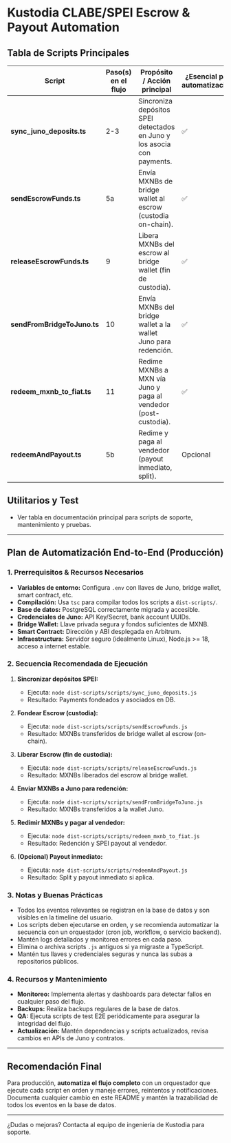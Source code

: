# Kustodia CLABE/SPEI Escrow & Payout Automation

## Tabla de Scripts Principales

| Script                        | Paso(s) en el flujo                          | Propósito / Acción principal                                                            | ¿Esencial para automatización? | Observaciones clave                          |
|-------------------------------|----------------------------------------------|-----------------------------------------------------------------------------------------|-------------------------------|----------------------------------------------|
| **sync_juno_deposits.ts**     | 2-3                                         | Sincroniza depósitos SPEI detectados en Juno y los asocia con payments.                 | ✅                            | Primer paso tras depósito.                   |
| **sendEscrowFunds.ts**        | 5a                                          | Envía MXNBs de bridge wallet al escrow (custodia on-chain).                             | ✅                            | Fondeo de escrow, requiere bridge wallet.    |
| **releaseEscrowFunds.ts**     | 9                                            | Libera MXNBs del escrow al bridge wallet (fin de custodia).                             | ✅                            | Para liberar fondos tras fin de custodia.    |
| **sendFromBridgeToJuno.ts**   | 10                                           | Envía MXNBs del bridge wallet a la wallet Juno para redención.                          | ✅                            | Paso previo a redención final.               |
| **redeem_mxnb_to_fiat.ts**    | 11                                           | Redime MXNBs a MXN vía Juno y paga al vendedor (post-custodia).                         | ✅                            | Redención y payout final.                    |
| **redeemAndPayout.ts**        | 5b                                           | Redime y paga al vendedor (payout inmediato, split).                                    | Opcional                      | Solo si usas payout inmediato.               |

## Utilitarios y Test

- Ver tabla en documentación principal para scripts de soporte, mantenimiento y pruebas.

---

## Plan de Automatización End-to-End (Producción)

### 1. Prerrequisitos & Recursos Necesarios
- **Variables de entorno:** Configura `.env` con llaves de Juno, bridge wallet, smart contract, etc.
- **Compilación:** Usa `tsc` para compilar todos los scripts a `dist-scripts/`.
- **Base de datos:** PostgreSQL correctamente migrada y accesible.
- **Credenciales de Juno:** API Key/Secret, bank account UUIDs.
- **Bridge Wallet:** Llave privada segura y fondos suficientes de MXNB.
- **Smart Contract:** Dirección y ABI desplegada en Arbitrum.
- **Infraestructura:** Servidor seguro (idealmente Linux), Node.js >= 18, acceso a internet estable.

### 2. Secuencia Recomendada de Ejecución

1. **Sincronizar depósitos SPEI:**
   - Ejecuta: `node dist-scripts/scripts/sync_juno_deposits.js`
   - Resultado: Payments fondeados y asociados en DB.

2. **Fondear Escrow (custodia):**
   - Ejecuta: `node dist-scripts/scripts/sendEscrowFunds.js`
   - Resultado: MXNBs transferidos de bridge wallet al escrow (on-chain).

3. **Liberar Escrow (fin de custodia):**
   - Ejecuta: `node dist-scripts/scripts/releaseEscrowFunds.js`
   - Resultado: MXNBs liberados del escrow al bridge wallet.

4. **Enviar MXNBs a Juno para redención:**
   - Ejecuta: `node dist-scripts/scripts/sendFromBridgeToJuno.js`
   - Resultado: MXNBs transferidos a la wallet Juno.

5. **Redimir MXNBs y pagar al vendedor:**
   - Ejecuta: `node dist-scripts/scripts/redeem_mxnb_to_fiat.js`
   - Resultado: Redención y SPEI payout al vendedor.

6. **(Opcional) Payout inmediato:**
   - Ejecuta: `node dist-scripts/scripts/redeemAndPayout.js`
   - Resultado: Split y payout inmediato si aplica.

### 3. Notas y Buenas Prácticas
- Todos los eventos relevantes se registran en la base de datos y son visibles en la timeline del usuario.
- Los scripts deben ejecutarse en orden, y se recomienda automatizar la secuencia con un orquestador (cron job, workflow, o servicio backend).
- Mantén logs detallados y monitorea errores en cada paso.
- Elimina o archiva scripts `.js` antiguos si ya migraste a TypeScript.
- Mantén tus llaves y credenciales seguras y nunca las subas a repositorios públicos.

### 4. Recursos y Mantenimiento
- **Monitoreo:** Implementa alertas y dashboards para detectar fallos en cualquier paso del flujo.
- **Backups:** Realiza backups regulares de la base de datos.
- **QA:** Ejecuta scripts de test E2E periódicamente para asegurar la integridad del flujo.
- **Actualización:** Mantén dependencias y scripts actualizados, revisa cambios en APIs de Juno y contratos.

---

## Recomendación Final

Para producción, **automatiza el flujo completo** con un orquestador que ejecute cada script en orden y maneje errores, reintentos y notificaciones. Documenta cualquier cambio en este README y mantén la trazabilidad de todos los eventos en la base de datos.

---

¿Dudas o mejoras? Contacta al equipo de ingeniería de Kustodia para soporte.

